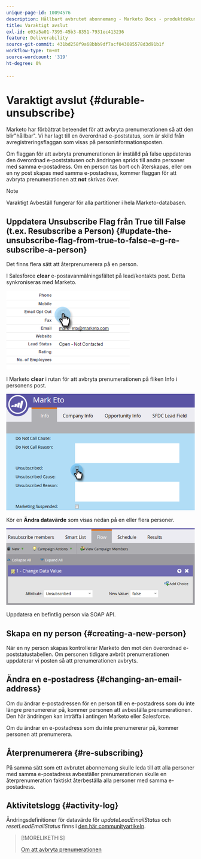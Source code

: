 ```yaml
---
unique-page-id: 10094576
description: Hållbart avbrutet abonnemang - Marketo Docs - produktdokumentation
title: Varaktigt avslut
exl-id: e03a5a01-7395-45b3-8351-7931ec413236
feature: Deliverability
source-git-commit: 431bd258f9a68bbb9df7acf043085578d3d91b1f
workflow-type: tm+mt
source-wordcount: '319'
ht-degree: 0%

---
```


# Varaktigt avslut {#durable-unsubscribe}

Marketo har förbättrat beteendet för att avbryta prenumerationen så att den blir&quot;hållbar&quot;. Vi har lagt till en överordnad e-poststatus, som är skild från avregistreringsflaggan som visas på personinformationsposten.

Om flaggan för att avbryta prenumerationen är inställd på false uppdateras den överordnad e-poststatusen och ändringen sprids till andra personer med samma e-postadress. Om en person tas bort och återskapas, eller om en ny post skapas med samma e-postadress, kommer flaggan för att avbryta prenumerationen att **not** skrivas över.

>[!NOTE]
>
>Varaktigt Avbeställ fungerar för alla partitioner i hela Marketo-databasen.

## Uppdatera Unsubscribe Flag från True till False (t.ex. Resubscribe a Person) {#update-the-unsubscribe-flag-from-true-to-false-e-g-re-subscribe-a-person}

Det finns flera sätt att återprenumerera på en person.

I Salesforce **clear** e-postavanmälningsfältet på lead/kontakts post. Detta synkroniseras med Marketo.

![](assets/one.png)

I Marketo **clear** i rutan för att avbryta prenumerationen på fliken Info i personens post.

![](assets/two.png)

Kör en **Ändra datavärde** som visas nedan på en eller flera personer.

![](assets/three.png)

Uppdatera en befintlig person via SOAP API.

## Skapa en ny person {#creating-a-new-person}

När en ny person skapas kontrollerar Marketo den mot den överordnad e-poststatustabellen. Om personen tidigare avbröt prenumerationen uppdaterar vi posten så att prenumerationen avbryts.

## Ändra en e-postadress {#changing-an-email-address}

Om du ändrar e-postadressen för en person till en e-postadress som du inte längre prenumererar på, kommer personen att avbeställa prenumerationen. Den här ändringen kan inträffa i antingen Marketo eller Salesforce.

Om du ändrar en e-postadress som du inte prenumererar på, kommer personen att prenumerera.

## Återprenumerera {#re-subscribing}

På samma sätt som ett avbrutet abonnemang skulle leda till att alla personer med samma e-postadress avbeställer prenumerationen skulle en återprenumeration faktiskt återbeställa alla personer med samma e-postadress.

## Aktivitetslogg {#activity-log}

Ändringsdefinitioner för datavärde för _updateLeadEmailStatus_ och _resetLeadEmailStatus_ finns i [den här communityartikeln](https://nation.marketo.com/t5/Knowledgebase/Durable-Unsubscribe-Activity-Log/ta-p/252688).

>[!MORELIKETHIS]
>
>[Om att avbryta prenumerationen](/help/marketo/product-docs/email-marketing/deliverability/understanding-unsubscribe.md)

